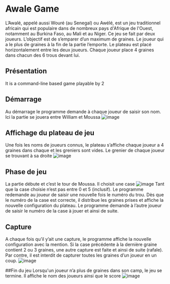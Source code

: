 # Awale Game
L’Awalé, appelé aussi Wouré (au Senegal) ou Awélé, est un jeu traditionnel africain qui est populaire dans de nombreux pays d'Afrique de l'Ouest, notamment au Burkina Faso, au Mali et au Niger.
Ce jeu se fait par deux joueurs. L’objectif est de s’emparer d’un maximum de graines. Le joueur qui a le plus de graines à la fin de la partie l’emporte. Le plateau est placé horizontalement entre les deux joueurs. Chaque joueur place 4 graines dans chacun des 6 trous devant lui.


## Présentation
It is a command-line based game playable by 2

## Démarrage
Au démarrage le programme demande à chaque joueur de saisir son nom. Ici la partie se jouera entre William et Moussa
![image](https://user-images.githubusercontent.com/103327500/230687337-507f5096-848e-4514-9606-4aec11e782cd.png)

## Affichage du plateau de jeu
Une fois les noms de joueurs connus, le plateau s’affiche chaque joueur a 4 graines dans chaque et les greniers sont vides. Le grenier de chaque joueur se trouvant à sa droite
![image](https://user-images.githubusercontent.com/103327500/230687411-8e086a1f-76d8-4e7d-a172-80b4ec4d89cc.png)

## Phase de jeu
La partie débute et c’est le tour de Moussa. Il choisit une case
![image](https://user-images.githubusercontent.com/103327500/230687526-b6190771-798d-4388-9bc2-e08716451aaa.png)
Tant que la case choisie n’est pas entre 0 et 5 (inclusif). Le programme redemande au joueur de saisir une nouvelle fois le numéro du trou. Dès que le numéro de la case est correcte, il distribue les graines prises et affiche la nouvelle configuration du plateau.
Le programme demande à l’autre joueur de saisir le numéro de la case à jouer et ainsi de suite.

## Capture
A chaque fois qu’il y’ait une capture, le programme affiche la nouvelle configuration avec la mention. 
Si la case précédente à la dernière graine contient 2 ou 3 graines, une autre capture est faite et ainsi de suite (rafale). Par contre, il est interdit de capturer toutes les graines d’un joueur en un coup.
![image](https://user-images.githubusercontent.com/103327500/230687583-0b9dbbf7-3ab5-41ef-99c9-7d7645526341.png)

##Fin du jeu
Lorsqu'un joueur n’a plus de graines dans son camp, le jeu se termine.
Il affiche le nom des joueurs ainsi que le score
![image](https://user-images.githubusercontent.com/103327500/230687616-cc088c62-e25f-4c8f-bd63-7222f446385d.png)
